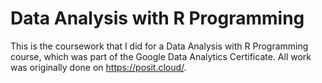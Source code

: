 # Data Analysis with R Programming

This is the coursework that I did for a Data Analysis with R Programming course, which was part of the Google Data Analytics Certificate. 
All work was originally done on https://posit.cloud/. 
